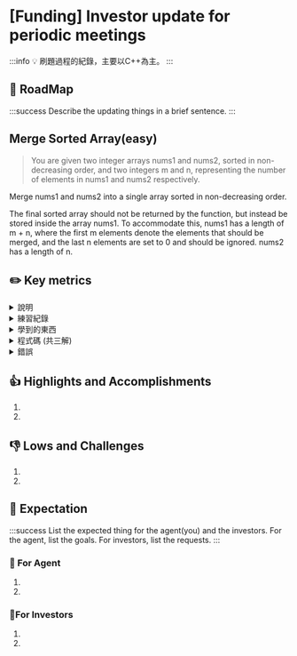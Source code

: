 # [Funding] Investor update for periodic meetings

:::info
:bulb: 刷題過程的紀錄，主要以C++為主。
:::

## :triangular_flag_on_post: RoadMap

:::success
Describe the updating things in a brief sentence.
:::

##  Merge Sorted Array(easy)

>You are given two integer arrays nums1 and nums2, sorted in non-decreasing order, and two integers m and n, representing the number of elements in nums1 and nums2 respectively.

Merge nums1 and nums2 into a single array sorted in non-decreasing order.

The final sorted array should not be returned by the function, but instead be stored inside the array nums1. To accommodate this, nums1 has a length of m + n, where the first m elements denote the elements that should be merged, and the last n elements are set to 0 and should be ignored. nums2 has a length of n.

## :pencil2: Key metrics
<details>
  <summary>說明</summary>

Example 1:

>Input: nums1 = [1,2,3,0,0,0], m = 3, nums2 = [2,5,6], n = 3
Output: [1,2,2,3,5,6]
Explanation: The arrays we are merging are [1,2,3] and [2,5,6].
The result of the merge is [1,2,2,3,5,6] with the underlined elements coming from nums1.
    
Example 2:

>Input: nums1 = [1], m = 1, nums2 = [], n = 0
Output: [1]
Explanation: The arrays we are merging are [1] and [].
The result of the merge is [1].
    
Example 3:

>Input: nums1 = [0], m = 0, nums2 = [1], n = 1
Output: [1]
Explanation: The arrays we are merging are [] and [1].
The result of the merge is [1].
Note that because m = 0, there are no elements in nums1. The 0 is only there to ensure the merge result can fit in nums1.

</details>

<details>
  <summary>練習紀錄</summary>

  - [ ] 2024/05/08 1hr
  - [x] 2024/05/19 5min

</details>
<details>
  <summary>學到的東西</summary>

  這裡可以填寫你在這個練習中學到的知識點。

</details>



<details>
  <summary>程式碼 (共三解)</summary>

 

</details>

<details>
  <summary>錯誤</summary>

  這裡可以記錄你在解題過程中遇到的錯誤及其解決辦法。

</details>

## 👍 Highlights and Accomplishments

1.
2.

## 👎 Lows and Challenges

1.
2.

## :dart: Expectation

:::success
List the expected thing for the agent(you) and the investors. For the agent, list the goals. For investors, list the requests.
:::

###  :small_blue_diamond: For Agent

1.
2.

###  :small_blue_diamond:For Investors

1.
2.